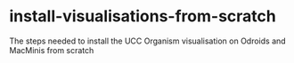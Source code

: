 # install-visualisations-from-scratch
The steps needed to install the UCC Organism visualisation on Odroids and MacMinis from scratch
